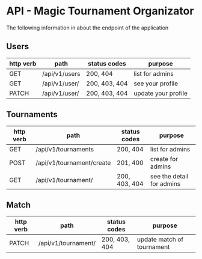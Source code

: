 # API - Magic Tournament Organizator
The following information in about the endpoint of the application

## Users

| http verb | path                    | status codes  | purpose             |
|-----------|-------------------------|---------------|---------------------|
| GET       | /api/v1/users           | 200, 404      | list for admins     |
| GET       | /api/v1/user/<nickname> | 200, 403, 404 | see your profile    |
| PATCH     | /api/v1/user/<nickname> | 200, 403, 404 | update your profile |

## Tournaments

| http verb | path                              | status codes  | purpose                   |
|-----------|-----------------------------------|---------------|---------------------------|
| GET       | /api/v1/tournaments               | 200, 404      | list for admins           |
| POST      | /api/v1/tournament/create         | 201, 400      | create for admins         |
| GET       | /api/v1/tournament/<idTournament> | 200, 403, 404 | see the detail for admins |

## Match

| http verb | path                              | status codes  | purpose                    |
|-----------|-----------------------------------|---------------|----------------------------|
| PATCH     | /api/v1/tournament/<idTournament> | 200, 403, 404 | update match of tournament |